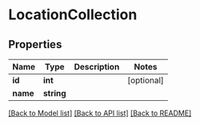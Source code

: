# LocationCollection

## Properties
Name | Type | Description | Notes
------------ | ------------- | ------------- | -------------
**id** | **int** |  | [optional] 
**name** | **string** |  | 

[[Back to Model list]](../README.md#documentation-for-models) [[Back to API list]](../README.md#documentation-for-api-endpoints) [[Back to README]](../README.md)


